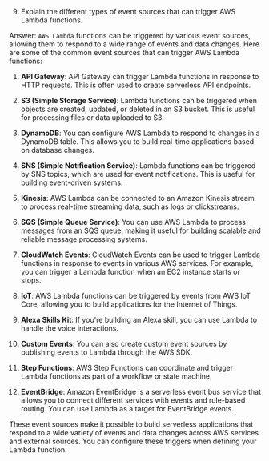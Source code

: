 9. Explain the different types of event sources that can trigger AWS Lambda functions.

Answer: `AWS Lambda` functions can be triggered by various event sources, allowing them to respond to a wide range of events and data changes. Here are some of the common event sources that can trigger AWS Lambda functions:

1. **API Gateway**: API Gateway can trigger Lambda functions in response to HTTP requests. This is often used to create serverless API endpoints.

2. **S3 (Simple Storage Service)**: Lambda functions can be triggered when objects are created, updated, or deleted in an S3 bucket. This is useful for processing files or data uploaded to S3.

3. **DynamoDB**: You can configure AWS Lambda to respond to changes in a DynamoDB table. This allows you to build real-time applications based on database changes.

4. **SNS (Simple Notification Service)**: Lambda functions can be triggered by SNS topics, which are used for event notifications. This is useful for building event-driven systems.

5. **Kinesis**: AWS Lambda can be connected to an Amazon Kinesis stream to process real-time streaming data, such as logs or clickstreams.

6. **SQS (Simple Queue Service)**: You can use AWS Lambda to process messages from an SQS queue, making it useful for building scalable and reliable message processing systems.

7. **CloudWatch Events**: CloudWatch Events can be used to trigger Lambda functions in response to events in various AWS services. For example, you can trigger a Lambda function when an EC2 instance starts or stops.

8. **IoT**: AWS Lambda functions can be triggered by events from AWS IoT Core, allowing you to build applications for the Internet of Things.

9. **Alexa Skills Kit**: If you're building an Alexa skill, you can use Lambda to handle the voice interactions.

10. **Custom Events**: You can also create custom event sources by publishing events to Lambda through the AWS SDK.

11. **Step Functions**: AWS Step Functions can coordinate and trigger Lambda functions as part of a workflow or state machine.

12. **EventBridge**: Amazon EventBridge is a serverless event bus service that allows you to connect different services with events and rule-based routing. You can use Lambda as a target for EventBridge events.

These event sources make it possible to build serverless applications that respond to a wide variety of events and data changes across AWS services and external sources. You can configure these triggers when defining your Lambda function.